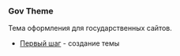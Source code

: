 ### Gov Theme

Тема оформления для государственных сайтов.

- [Первый шаг](http://chimir.ru/post/72) - создание темы
